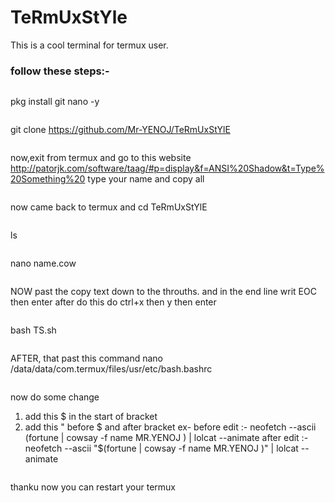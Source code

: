 # TeRmUxStYle
This is a cool terminal for termux user. 


### follow these steps:-
```
```
pkg install git nano -y
```
```
git clone https://github.com/Mr-YENOJ/TeRmUxStYlE
```
```
now,exit from termux and go to this website http://patorjk.com/software/taag/#p=display&f=ANSI%20Shadow&t=Type%20Something%20
type your name and copy all 
```
```
now came back to termux and cd TeRmUxStYlE
```
```
ls
```
```
nano name.cow
```
```
NOW past the copy text down to the throuths. and in the end line writ EOC then enter
after do this do ctrl+x then y then enter
```
```
bash TS.sh
```
```
AFTER, that past this command
nano /data/data/com.termux/files/usr/etc/bash.bashrc
```
```
now do some change 
1) add this $ in the start of bracket
2) add this " before $ and after bracket
ex- 
before edit :- neofetch --ascii (fortune | cowsay -f name MR.YENOJ ) | lolcat --animate
after edit :- neofetch --ascii "$(fortune | cowsay -f name MR.YENOJ )" | lolcat --animate
```
```
thanku
now you can restart your termux
